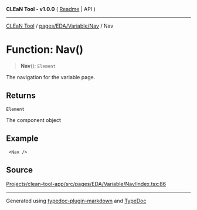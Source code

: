**CLEaN Tool - v1.0.0** ( [Readme](../../../../../README.md) \| API )

***

[CLEaN Tool](../../../../../modules.md) / [pages/EDA/Variable/Nav](../README.md) / Nav

# Function: Nav()

> **Nav**(): `Element`

The navigation for the variable page.

## Returns

`Element`

The component object

## Example

```tsx
 <Nav />
```

## Source

[Projects/clean-tool-app/src/pages/EDA/Variable/Nav/index.tsx:86](https://github.com/yuckyh/clean-tool-app/)

***

Generated using [typedoc-plugin-markdown](https://www.npmjs.com/package/typedoc-plugin-markdown) and [TypeDoc](https://typedoc.org/)
